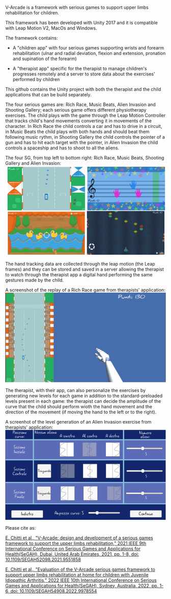 V-Arcade is a framework with serious games to support upper limbs rehabilitation for children.

This framework has been developed with Unity 2017 and it is compatible with Leap Motion V2, MacOs and Windows. 

The framework contains:

- A "children app"  with four serious games supporting wrists and forearm rehabilitation (ulnar and radial deviation, flexion and extension, pronation and supination of the forearm)

- A "therapist app"  specific for the therapist to manage children's progresses remotely and a server to store data about the exercises' performed by children

This github contains the Unity project with both the therapist and the child applications that can be build separately.

The four serious games are: Rich Race, Music Beats, Alien Invasion and Shooting Gallery; each serious game offers different physiotherapy exercises. 
The child plays with the game through the Leap Motion Controller that tracks child's hand movements converting it in movements of the character. In Rich Race the child controls a car and has to drive in a circuit, in Music Beats the child plays with both hands and should beat them following music rythm, in Shooting Gallery the child controls the pointer of a gun and has to hit each target with the pointer, in Alien Invasion the child controls a spaceship and has to shoot to all the aliens.

The four SG, from top left to bottom right: Rich Race, Music Beats, Shooting Gallery and Alien Invasion:
![alt text](https://github.com/eleKit/v-arcade/blob/master/4-serious-games.png)


The hand tracking data are collected through the leap motion (the Leap frames) and they can be stored and saved in a server allowing the therapist to watch through the therapist app a digital hand performing the same gestures made by the child. 

A screenshot of the replay of a Rich Race game from therapists' application:
![alt text](https://github.com/eleKit/v-arcade/blob/master/car-replay.png)

The therapist, with their app, can also personalize the exercises by generating new levels for each game in addition to the standard-preloaded levels present in each game: the therapist can decide the amplitude of the curve that the child should perform wioth the hand movement and the direction of the movement (if moving the hand to the left or to the right).

A screenhot of the level generation of an Alien Invasion exercise from therapists' application:
![alt text](https://github.com/eleKit/v-arcade/blob/master/Space-path-generator.png)


Please cite as:

[E. Chitti et al., "V-Arcade: design and development of a serious games framework to support the upper limbs rehabilitation," 2021 IEEE 9th International Conference on Serious Games and Applications for Health(SeGAH), Dubai, United Arab Emirates, 2021, pp. 1-8, doi: 10.1109/SEGAH52098.2021.9551858](https://ieeexplore.ieee.org/document/9551858)

[E. Chitti et al., "Evaluation of the V-Arcade serious games framework to support upper limbs rehabilitation at home for children with Juvenile Idiopathic Arthritis," 2022 IEEE 10th International Conference on Serious Games and Applications for Health(SeGAH), Sydney, Australia, 2022, pp. 1-6, doi: 10.1109/SEGAH54908.2022.9978554](https://ieeexplore.ieee.org/document/9978554)
